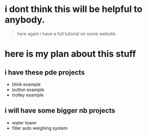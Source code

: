 # i dont think this will be helpful to anybody.
> here again
> i have a full tutorial on some website.

# here is my plan about this stuff

## i have these pde projects
- blink example
- button example
- trolley example

## i will have some bigger nb projects
- water tower
- filler auto weighing system
